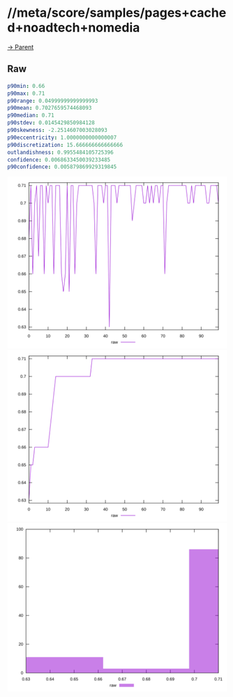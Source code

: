 
# //meta/score/samples/pages+cached+noadtech+nomedia

[→ Parent](../..)


## Raw


```yaml
p90min: 0.66
p90max: 0.71
p90range: 0.04999999999999993
p90mean: 0.7027659574468093
p90median: 0.71
p90stdev: 0.0145429850984128
p90skewness: -2.2514607003028093
p90eccentricity: 1.0000000000000007
p90discretization: 15.666666666666666
outlandishness: 0.9955484105725396
confidence: 0.0068633450039233485
p90confidence: 0.005879869929319845

```

![PLOT: raw-values](./raw/values.svg)![PLOT: raw-sorted](./raw/sorted.svg)![PLOT: raw-histogram](./raw/histogram.svg)
